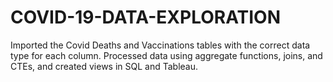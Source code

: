# COVID-19-DATA-EXPLORATION
Imported the Covid Deaths and Vaccinations tables with the correct data type for each column. 
Processed data using aggregate functions, joins, and CTEs, and created views in SQL and Tableau.

